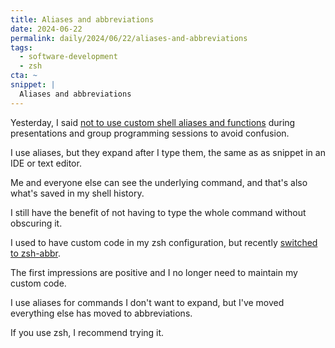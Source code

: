 ```yaml
---
title: Aliases and abbreviations
date: 2024-06-22
permalink: daily/2024/06/22/aliases-and-abbreviations
tags:
  - software-development
  - zsh
cta: ~
snippet: |
  Aliases and abbreviations
---
```


Yesterday, I said [not to use custom shell aliases and functions][0] during presentations and group programming sessions to avoid confusion.

I use aliases, but they expand after I type them, the same as as snippet in an IDE or text editor.

Me and everyone else can see the underlying command, and that's also what's saved in my shell history.

I still have the benefit of not having to type the whole command without obscuring it.

I used to have custom code in my zsh configuration, but recently [switched to zsh-abbr][1].

The first impressions are positive and I no longer need to maintain my custom code.

I use aliases for commands I don't want to expand, but I've moved everything else has moved to abbreviations.

If you use zsh, I recommend trying it.

[0]: {{site.url}}/daily/2024/06/21/dont-use-aliases
[1]: https://github.com/opdavies/dotfiles.nix/commit/0df5f17dae4328546b5d08eef141656a5de2b522
